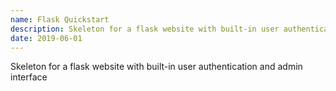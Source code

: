 ```yaml
---
name: Flask Quickstart
description: Skeleton for a flask website with built-in user authentication and admin interface
date: 2019-06-01
---
```

Skeleton for a flask website with built-in user authentication and admin interface
